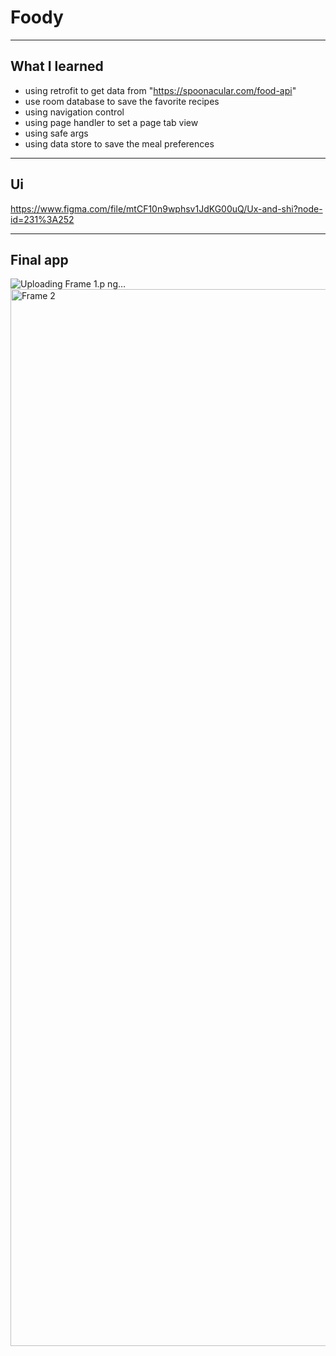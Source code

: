 # Foody
___
## What I learned
- using retrofit to get data from "https://spoonacular.com/food-api"
- use room database to save the favorite recipes 
- using navigation control
- using page handler to set a page tab view
- using safe args
- using data store to save the meal preferences 

___
## Ui
https://www.figma.com/file/mtCF10n9wphsv1JdKG00uQ/Ux-and-shi?node-id=231%3A252
___
## Final app
![Uploading Frame 1.p<img width="1691" alt="Frame 2" src="https://user-images.githubusercontent.com/98290339/151686511-660edf25-49cf-42e4-9f8c-b58bb51331e0.png">
ng…]()
<img width="1691" alt="Frame 2" src="https://user-images.githubusercontent.com/98290339/151686504-45592422-206b-4fb8-81c2-68992486c3ad.png">

